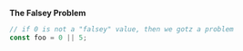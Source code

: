 __The Falsey Problem__
```js
// if 0 is not a "falsey" value, then we gotz a problem
const foo = 0 || 5;
```
